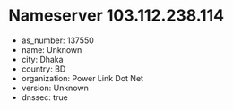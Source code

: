 # Nameserver 103.112.238.114

* as_number: 137550
* name: Unknown
* city: Dhaka
* country: BD
* organization: Power Link Dot Net
* version: Unknown
* dnssec: true
